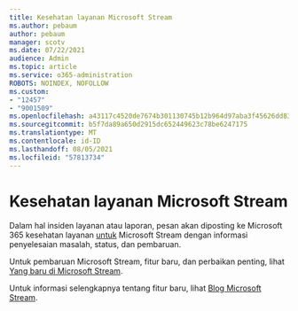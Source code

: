 ```yaml
---
title: Kesehatan layanan Microsoft Stream
ms.author: pebaum
author: pebaum
manager: scotv
ms.date: 07/22/2021
audience: Admin
ms.topic: article
ms.service: o365-administration
ROBOTS: NOINDEX, NOFOLLOW
ms.custom:
- "12457"
- "9001509"
ms.openlocfilehash: a43117c4520de7674b301130745b12b964d97aba3f45626dd83517f8cbae592d
ms.sourcegitcommit: b5f7da89a650d2915dc652449623c78be6247175
ms.translationtype: MT
ms.contentlocale: id-ID
ms.lasthandoff: 08/05/2021
ms.locfileid: "57813734"
---
```

# <a name="microsoft-stream-service-health"></a>Kesehatan layanan Microsoft Stream

Dalam hal insiden layanan atau laporan, pesan akan diposting ke Microsoft 365 kesehatan layanan [untuk](https://admin.microsoft.com/AdminPortal/Home#/servicehealth) Microsoft Stream dengan informasi penyelesaian masalah, status, dan pembaruan.

Untuk pembaruan Microsoft Stream, fitur baru, dan perbaikan penting, lihat [Yang baru di Microsoft Stream](https://aka.ms/StreamNew).

Untuk informasi selengkapnya tentang fitur baru, lihat [Blog Microsoft Stream](https://aka.ms/StreamBlog).


